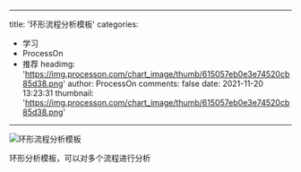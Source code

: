 
---
title: '环形流程分析模板'
categories: 
 - 学习
 - ProcessOn
 - 推荐
headimg: 'https://img.processon.com/chart_image/thumb/615057eb0e3e74520cb85d38.png'
author: ProcessOn
comments: false
date: 2021-11-20 13:23:31
thumbnail: 'https://img.processon.com/chart_image/thumb/615057eb0e3e74520cb85d38.png'
---

<div>   
<img class="thumb" alt="环形流程分析模板" src="https://img.processon.com/chart_image/thumb/615057eb0e3e74520cb85d38.png" referrerpolicy="no-referrer">
<p>环形分析模板，可以对多个流程进行分析</p>  
</div>
            